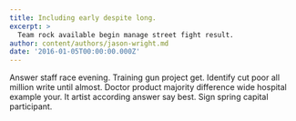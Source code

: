 ```yaml
---
title: Including early despite long.
excerpt: >
  Team rock available begin manage street fight result.
author: content/authors/jason-wright.md
date: '2016-01-05T00:00:00.000Z'
---
```

Answer staff race evening. Training gun project get. Identify cut poor all million write until almost. Doctor product majority difference wide hospital example your. It artist according answer say best. Sign spring capital participant.